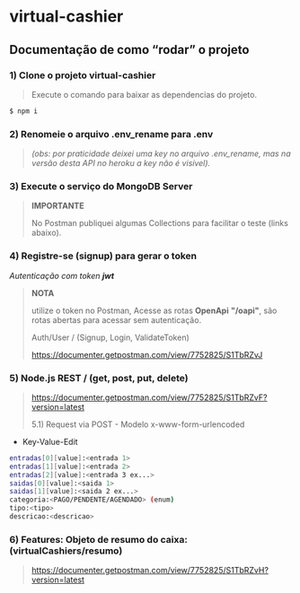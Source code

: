 # virtual-cashier

## Documentação de como “rodar” o projeto

### 1) Clone o projeto virtual-cashier

> Execute o comando  para baixar as dependencias do projeto.
```bash
$ npm i
```

### 2) Renomeie o arquivo .env_rename para .env
> *(obs: por praticidade deixei uma key no arquivo .env_rename, 
> mas na versão desta API no heroku a key não é visível).*

### 3) Execute o serviço do MongoDB Server


> **IMPORTANTE**
>
> No Postman publiquei algumas Collections para facilitar o teste (links abaixo).

### 4) Registre-se (signup) para gerar o token

*Autenticação com token **jwt***

> **NOTA**
> 
> utilize o token no Postman, Acesse as rotas **OpenApi** **"/oapi"**, são rotas abertas para acessar sem autenticação.
>
> Auth/User / (Signup, Login, ValidateToken)
>
> https://documenter.getpostman.com/view/7752825/S1TbRZvJ

### 5) Node.js REST / (get, post, put, delete)

> https://documenter.getpostman.com/view/7752825/S1TbRZvF?version=latest
>
> 5.1) Request via POST - Modelo x-www-form-urlencoded

* Key-Value-Edit
```bash
entradas[0][value]:<entrada 1>
entradas[1][value]:<entrada 2>
entradas[2][value]:<entrada 3 ex...>
saidas[0][value]:<saida 1>
saidas[1][value]:<saida 2 ex...>
categoria:<PAGO/PENDENTE/AGENDADO> (enum)
tipo:<tipo>
descricao:<descricao>
```
>
### 6) Features: Objeto de resumo do caixa: (virtualCashiers/resumo)

> https://documenter.getpostman.com/view/7752825/S1TbRZvH?version=latest
